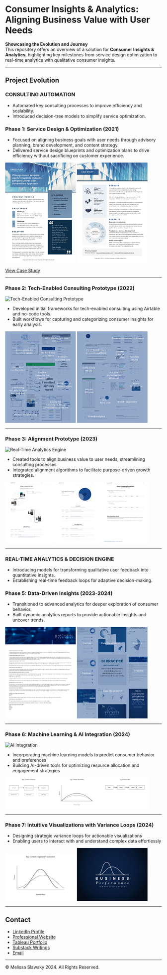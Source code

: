 # Consumer Insights & Analytics: Aligning Business Value with User Needs  

**Showcasing the Evolution and Journey**  
This repository offers an overview of a solution for **Consumer Insights & Analytics**, highlighting key milestones from service design optimization to real-time analytics with qualitative consumer insights.

---

## Project Evolution  

### CONSULTING AUTOMATION
- Automated key consulting processes to improve efficiency and scalability.
- Introduced decision-tree models to simplify service optimization.

### Phase 1: Service Design & Optimization (2021)

- Focused on aligning business goals with user needs through advisory planning, brand development, and content strategy.
- Delivered service design blueprints and optimization plans to drive efficiency without sacrificing on customer experience.

<p float="left">
  <img src="scaling-services-1.png" width="45%" />
  <img src="scaling-services-2.png" width="45%" />
</p>

[View Case Study](https://www.flipsnack.com/F899E588B7A/casestudy_scalingdigitalservices/full-view.html)

---

### Phase 2: Tech-Enabled Consulting Prototype (2022)  
![Tech-Enabled Consulting Prototype](consulting-prototype-preview.png)
- Developed initial frameworks for tech-enabled consulting using Airtable and no-code tools.
- Built workflows for capturing and categorizing consumer insights for early analysis.

<p float="left">
  <img src="prototype-1.png" width="45%" />
  <img src="prototype-2.png" width="45%" />
</p>

---

### Phase 3: Alignment Prototype (2023)  
![Real-Time Analytics Engine](real-time-analytics-preview.png)
- Created tools to align business value to user needs, streamlining consulting processes
- Integrated alignment algorithms to facilitate purpose-driven growth strategies.

<p float="left">
  <img src="alignment-prototype-1.png" width="30%" alt="Alignment Prototype 1" />
  <img src="alignment-prototype-2.png" width="30%" alt="Alignment Prototype 2" />
  <img src="alignment-prototype-3.png" width="30%" alt="Alignment Prototype 3" />
</p>

---

### REAL-TIME ANALYTICS & DECISION ENGINE
- Introducing models for transforming qualitative user feedback into quantitative insights.
- Establishing real-time feedback loops for adaptive decision-making.

### Phase 5: Data-Driven Insights (2023-2024)  
- Transitioned to advanced analytics for deeper exploration of consumer behavior.
- Built dynamic analytics reports to provide actionable insights and uncover trends.

<p float="left">
  <img src="data-insights-report.png" width="45%" />
  <img src="data-driven-insights.png" width="45%" />
</p>

---

### Phase 6: Machine Learning & AI Integration (2024)  
![AI Integration](ai-integration-preview.png)
- Incorporating machine learning models to predict consumer behavior and preferences
- Building AI-driven tools for optimizing resource allocation and engagement strategies

<p float="left">
  <img src="system-diagram.png" width="30%" alt="System Diagram" />
  <img src="pattern-visualization.png" width="30%" alt="Pattern Visualization" />
  <img src="process-flow.png" width="30%" alt="Process Flow" />
</p>

---

### Phase 7: Intuitive Visualizations with Variance Loops (2024)  
- Designing strategic variance loops for actionable visualizations
- Enabling users to interact with and understand complex data effortlessly

<p float="left">
  <img src="pattern-alignment-visualization.png" width="45%" />
  <img src="business-performance-is-logo.png" width="45%" />
</p>

---

## Contact  
- [LinkedIn Profile](https://www.linkedin.com/in/melissaslawsky/)  
- [Professional Website](https://melissaslawsky.com/client-results/)  
- [Tableau Portfolio](https://public.tableau.com/app/profile/melissa.slawsky1925/vizzes)  
- [Substack Writings](https://melissaslawsky.substack.com/)  
- [Email](mailto:melissa@melissaslawsky.com)  

---  
© Melissa Slawsky 2024. All Rights Reserved.  
